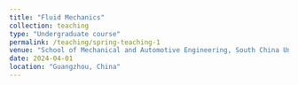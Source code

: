 ```yaml
---
title: "Fluid Mechanics"
collection: teaching
type: "Undergraduate course"
permalink: /teaching/spring-teaching-1
venue: "School of Mechanical and Automotive Engineering, South China University of Technology"
date: 2024-04-01
location: "Guangzhou, China"
---
```

